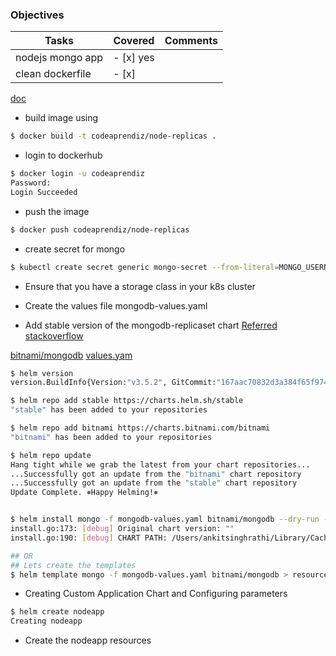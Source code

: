 ### Objectives

Tasks | Covered | Comments |
---    | --- | --- | 
nodejs mongo app | - [x] yes | | 
clean dockerfile | - [x] | | 



[doc](https://www.digitalocean.com/community/tutorials/how-to-scale-a-node-js-application-with-mongodb-on-kubernetes-using-helm)




- build image using

```bash
$ docker build -t codeaprendiz/node-replicas .  
```

- login to dockerhub

```bash
$ docker login -u codeaprendiz                
Password: 
Login Succeeded
```

- push the image

```bash
$ docker push codeaprendiz/node-replicas  
```



- create secret for mongo

```bash
$ kubectl create secret generic mongo-secret --from-literal=MONGO_USERNAME=admin --from-literal=MONGO_PASSWORD=password --dry-run=client -o yaml > secret.yaml
```

- Ensure that you have a storage class in your k8s cluster

- Create the values file mongodb-values.yaml

- Add stable version of the mongodb-replicaset chart [Referred stackoverflow](https://stackoverflow.com/questions/57970255/helm-v3-cannot-find-the-official-repo)

[bitnami/mongodb](https://github.com/bitnami/charts/tree/master/bitnami/mongodb)
[values.yam](https://github.com/bitnami/charts/blob/master/bitnami/mongodb/values.yaml)
```bash
$ helm version                  
version.BuildInfo{Version:"v3.5.2", GitCommit:"167aac70832d3a384f65f9745335e9fb40169dc2", GitTreeState:"dirty", GoVersion:"go1.15.7"}

$ helm repo add stable https://charts.helm.sh/stable
"stable" has been added to your repositories

$ helm repo add bitnami https://charts.bitnami.com/bitnami
"bitnami" has been added to your repositories

$ helm repo update                                                                                   
Hang tight while we grab the latest from your chart repositories...
...Successfully got an update from the "bitnami" chart repository
...Successfully got an update from the "stable" chart repository
Update Complete. ⎈Happy Helming!⎈


$ helm install mongo -f mongodb-values.yaml bitnami/mongodb --dry-run --debug > helm-output.txt
install.go:173: [debug] Original chart version: ""
install.go:190: [debug] CHART PATH: /Users/ankitsinghrathi/Library/Caches/helm/repository/mongodb-10.7.1.tgz

## OR
## Lets create the templates
$ helm template mongo -f mongodb-values.yaml bitnami/mongodb > resources.yaml

```



- Creating Custom Application Chart and Configuring parameters

```bash
$ helm create nodeapp
Creating nodeapp
```


- Create the nodeapp resources

```bash

```